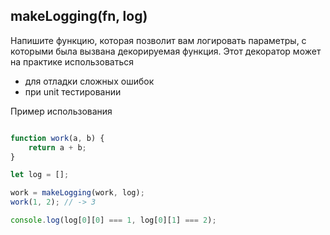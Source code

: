 ##  makeLogging(fn, log)

Напишите функцию, которая позволит вам логировать параметры, с которыми
была вызвана декорируемая функция. Этот декоратор может на практике использоваться
 - для отладки сложных ошибок
 - при unit тестировании

Пример использования
```javascript

function work(a, b) {
    return a + b;
}

let log = [];

work = makeLogging(work, log);
work(1, 2); // -> 3

console.log(log[0][0] === 1, log[0][1] === 2);
```

